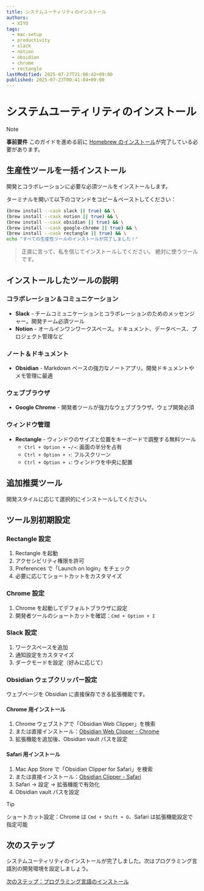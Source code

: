```yaml
---
title: システムユーティリティのインストール
authors:
  - XIYO
tags:
  - mac-setup
  - productivity
  - slack
  - notion
  - obsidian
  - chrome
  - rectangle
lastModified: 2025-07-27T21:08:42+09:00
published: 2025-07-23T00:41:04+09:00
---
```


# システムユーティリティのインストール

> [!NOTE]
> **事前要件**
> このガイドを進める前に [Homebrew のインストール](macos-step00-homebrew-installation)が完了している必要があります。

## 生産性ツールを一括インストール

開発とコラボレーションに必要な必須ツールをインストールします。

ターミナルを開いて以下のコマンドをコピー＆ペーストしてください：

```bash
(brew install --cask slack || true) && \
(brew install --cask notion || true) && \
(brew install --cask obsidian || true) && \
(brew install --cask google-chrome || true) && \
(brew install --cask rectangle || true) && \
echo "すべての生産性ツールのインストールが完了しました！"
```

> 正直に言って、私を信じてインストールしてください。
> 絶対に使うツールです。

## インストールしたツールの説明

### コラボレーション＆コミュニケーション

- **Slack** - チームコミュニケーションとコラボレーションのためのメッセンジャー。開発チーム必須ツール
- **Notion** - オールインワンワークスペース。ドキュメント、データベース、プロジェクト管理など

### ノート＆ドキュメント

- **Obsidian** - Markdown ベースの強力なノートアプリ。開発ドキュメントやメモ管理に最適

### ウェブブラウザ

- **Google Chrome** - 開発者ツールが強力なウェブブラウザ。ウェブ開発必須

### ウィンドウ管理

- **Rectangle** - ウィンドウのサイズと位置をキーボードで調整する無料ツール
  - `Ctrl + Option + ←/→`: 画面の半分を占有
  - `Ctrl + Option + ↑`: フルスクリーン
  - `Ctrl + Option + ↓`: ウィンドウを中央に配置

## 追加推奨ツール

開発スタイルに応じて選択的にインストールしてください。

## ツール別初期設定

### Rectangle 設定

1. Rectangle を起動
2. アクセシビリティ権限を許可
3. Preferences で「Launch on login」をチェック
4. 必要に応じてショートカットをカスタマイズ

### Chrome 設定

1. Chrome を起動してデフォルトブラウザに設定
2. 開発者ツールのショートカットを確認：`Cmd + Option + I`

### Slack 設定

1. ワークスペースを追加
2. 通知設定をカスタマイズ
3. ダークモードを設定（好みに応じて）

### Obsidian ウェブクリッパー設定

ウェブページを Obsidian に直接保存できる拡張機能です。

#### Chrome 用インストール

1. Chrome ウェブストアで「Obsidian Web Clipper」を検索
2. または直接インストール：[Obsidian Web Clipper - Chrome](https://chromewebstore.google.com/detail/obsidian-web-clipper/mphkdfmipddgfobjhphabphmpdckgfhb)
3. 拡張機能を追加後、Obsidian vault パスを設定

#### Safari 用インストール

1. Mac App Store で「Obsidian Clipper for Safari」を検索
2. または直接インストール：[Obsidian Clipper - Safari](https://apps.apple.com/app/obsidian-clipper-for-safari/id1640358805)
3. Safari → 設定 → 拡張機能で有効化
4. Obsidian vault パスを設定

> [!TIP]
> ショートカット設定：Chrome は `Cmd + Shift + O`、Safari は拡張機能設定で指定可能

## 次のステップ

システムユーティリティのインストールが完了しました。次はプログラミング言語別の開発環境を設定しましょう。

[次のステップ：プログラミング言語のインストール](macos-step03-programming-languages)
